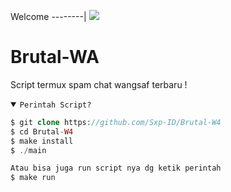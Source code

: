 Welcome
--------|
![](https://media.tenor.com/iVCiM9W7cvYAAAAd/welcome.gif)

# Brutal-WA
Script termux spam chat wangsaf terbaru !

<details open><summary><code>Perintah Script?</code></summary>

```php
$ git clone https://github.com/Sxp-ID/Brutal-W4
$ cd Brutal-W4
$ make install
$ ./main

Atau bisa juga run script nya dg ketik perintah
$ make run
```
</details>
</div>
